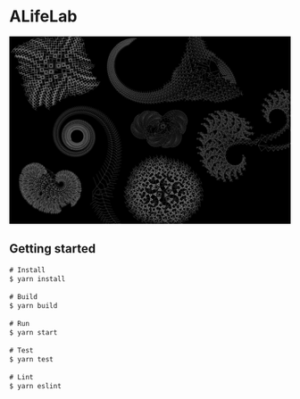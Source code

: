 # ALifeLab

<img src="resources/lsystem_artboard.jpg">

## Getting started
```shell
# Install
$ yarn install

# Build
$ yarn build

# Run
$ yarn start

# Test
$ yarn test

# Lint
$ yarn eslint
```
